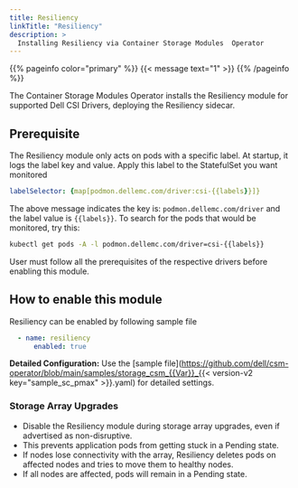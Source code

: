 ```yaml
---
title: Resiliency
linkTitle: "Resiliency"
description: >
  Installing Resiliency via Container Storage Modules  Operator
---
```

{{% pageinfo color="primary" %}}
{{< message text="1" >}}
{{% /pageinfo %}}

The Container Storage Modules Operator installs the Resiliency module for supported Dell CSI Drivers, deploying the Resiliency sidecar.

## Prerequisite

The Resiliency module only acts on pods with a specific label. At startup, it logs the label key and value. Apply this label to the StatefulSet you want monitored

 ```yaml
 labelSelector: {map[podmon.dellemc.com/driver:csi-{{labels}}]}
 ```

 The above message indicates the key is: `podmon.dellemc.com/driver` and the label value is `{{labels}}`. To search for the pods that would be monitored, try this:

 ```bash
 kubectl get pods -A -l podmon.dellemc.com/driver=csi-{{labels}}
 ```

 User must follow all the prerequisites of the respective drivers before enabling this module.

## How to enable this module

<!--To enable this module, user should choose the sample file for the respective driver for specific version. By default, the module is disabled but this can be enabled by setting the enabled flag to `true` in the sample file.
--> 
Resiliency can be enabled by following sample file 
```yaml
  - name: resiliency
      enabled: true
```

**Detailed Configuration:** Use the [sample file](https://github.com/dell/csm-operator/blob/main/samples/storage_csm_{{Var}}_{{< version-v2 key="sample_sc_pmax" >}}.yaml) for detailed settings.

### Storage Array Upgrades

- Disable the Resiliency module during storage array upgrades, even if advertised as non-disruptive.
- This prevents application pods from getting stuck in a Pending state.
- If nodes lose connectivity with the array, Resiliency deletes pods on affected nodes and tries to move them to healthy nodes.
- If all nodes are affected, pods will remain in a Pending state.